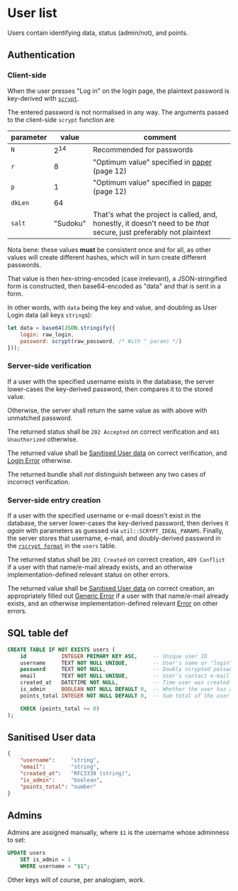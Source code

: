 # User list
Users contain identifying data, status (admin/not), and points.

## Authentication
### Client-side
When the user presses "Log in" on the login page, the plaintext password is key-derived with [`scrypt`](https://github.com/ricmoo/scrypt-js).

The entered password is not normalised in any way. The arguments passed to the client-side `scrypt` function are

parameter |      value     | comment                                                                                                              |
----------|----------------|----------------------------------------------------------------------------------------------------------------------|
`N`       | 2<sup>14</sup> | Recommended for passwords                                                                                            |
`r`       | 8              | "Optimum value" specified in [paper](http://www.tarsnap.com/scrypt/scrypt.pdf) (page 12)                             |
`p`       | 1              | "Optimum value" specified in [paper](http://www.tarsnap.com/scrypt/scrypt.pdf) (page 12)                             |
`dkLen`   | 64             |                                                                                                                      |
`salt`    | "Sudoku"       | That's what the project is called, and, honestly, it doesn't need to be *that* secure, just preferably not plaintext |

Nota bene: these values **must** be consistent once and for all, as other values will create different hashes, which will in turn create different passwords.

That value is then hex-string-encoded (case irrelevant), a JSON-stringified form is constructed, then base64-encoded as "data" and that is sent in a form.

In other words, with `data` being the key and value, and doubling as <span id="user-login-data">User Login data</span> (all keys `string`s):
```js
let data = base64(JSON.stringify({
    login: raw_login,
    password: scrypt(raw_password, /* With ^ params */)
}));
```

### Server-side verification
If a user with the specified username exists in the database,
the server lower-cases the key-derived password, then compares it to the stored value.

Otherwise, the server shall return the same value as with above with unmatched password.

The returned status shall be `202 Accepted` on correct verification
                         and `401 Unauthorized` otherwise.

The returned value shall be [Sanitised User data](#sanitised-user-data) on correct verification,
                        and [Login Error](errors.md#login-error) otherwise.

The returned bundle shall *not* distinguish between any two cases of incorrect verification.

### Server-side entry creation
If a user with the specified username or e-mail doesn't exist in the database,
the server lower-cases the key-derived password, then derives it *again* with parameters as guessed via `util::SCRYPT_IDEAL_PARAMS`.
Finally, the server stores that username, e-mail, and
doubly-derived password in the [`rscrypt format`](https://docs.rs/rust-crypto/0.2.36/crypto/scrypt/fn.scrypt_simple.html#format) in the `users` table.

The returned status shall be `201 Created` on correct creation,
                             `409 Conflict` if a user with that name/e-mail already exists,
                         and an otherwise implementation-defined relevant status on other errors.

The returned value shall be [Sanitised User data](#sanitised-user-data) on correct creation,
                         an appropriately filled out [Generic Error](errors.md#generic-error) if a user with that name/e-mail already exists,
                     and an otherwise implementation-defined relevant [Error](errors.md) on other errors.

## SQL table def

```sql
CREATE TABLE IF NOT EXISTS users (
    id           INTEGER PRIMARY KEY ASC,     -- Unique user ID
    username     TEXT NOT NULL UNIQUE,        -- User's name or "login" or whatever you want to call it
    password     TEXT NOT NULL,               -- Doubly scrypted password text, see above.
    email        TEXT NOT NULL UNIQUE,        -- User's contact e-mail
    created_at   DATETIME NOT NULL,           -- Time user was created
    is_admin     BOOLEAN NOT NULL DEFAULT 0,  -- Whether the user has administrative privileges
    points_total INTEGER NOT NULL DEFAULT 0,  -- Sum total of the user's points, calculated according to scoring.md#endgame-formula, non-negative

    CHECK (points_total >= 0)
);
```

## Sanitised User data

```json
{
    "username":     "string",
    "email":        "string",
    "created_at":   "RFC3339 (string)",
    "is_admin":     "boolean",
    "points_total": "number"
}
```

## Admins

Admins are assigned manually, where `$1` is the username whose adminness to set:

<!-- no_run -->

```sql
UPDATE users
    SET is_admin = 1
    WHERE username = "$1";
```

Other keys will of course, per analogiam, work.
